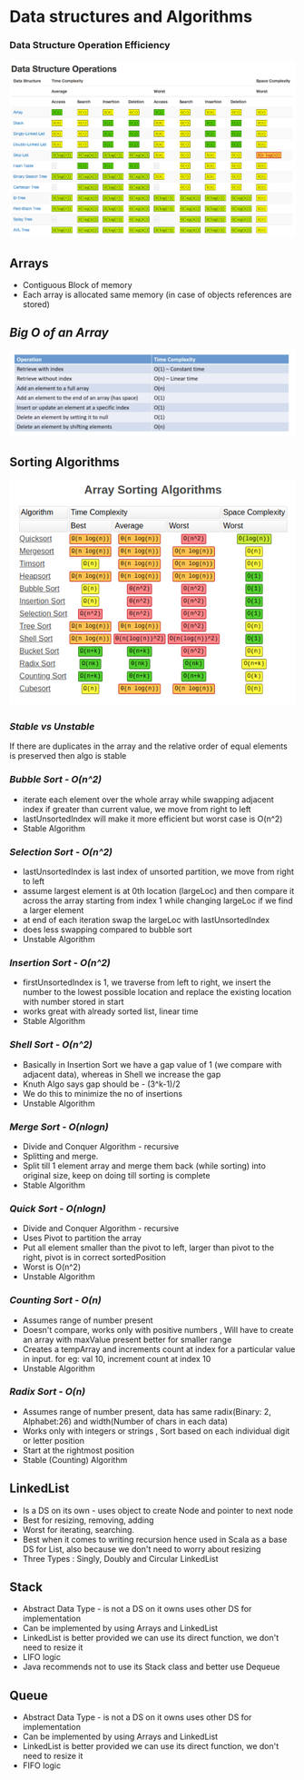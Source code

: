 # Data structures and Algorithms

### Data Structure Operation Efficiency 

![](src/main/resources/DS_Efficiency.png)

## Arrays
- Contiguous Block of memory
- Each array is allocated same memory (in case of objects references are stored)

## _Big O of an Array_

![](src/main/resources/ArrayBigO.png)

## Sorting Algorithms

![](src/main/resources/SortingAlgorithmComplexity.png)

### _Stable vs Unstable_

If there are duplicates in the array and the relative order of equal elements is preserved then algo is stable

### _Bubble Sort - O(n^2)_
- iterate each element over the whole array while swapping adjacent index if greater than current value, we move from right to left
- lastUnsortedIndex will make it more efficient but worst case is O(n^2)
- Stable Algorithm

### _Selection Sort - O(n^2)_
- lastUnsortedIndex is last index of unsorted partition, we move from right to left
- assume largest element is at 0th location (largeLoc) and then compare it across the array starting from index 1 while changing largeLoc if we find a larger element
- at end of each iteration swap the largeLoc with lastUnsortedIndex
- does less swapping compared to bubble sort
- Unstable Algorithm

### _Insertion Sort - O(n^2)_
- firstUnsortedIndex is 1, we traverse from left to right, we insert the number to the lowest possible location and replace the existing location with number stored in start
- works great with already sorted list, linear time
- Stable Algorithm

### _Shell Sort - O(n^2)_
- Basically in Insertion Sort we have a gap value of 1 (we compare with adjacent data), whereas in Shell we increase the gap
- Knuth Algo says gap should be - (3^k-1)/2
- We do this to minimize the no of insertions
- Unstable Algorithm

### _Merge Sort - O(nlogn)_
- Divide and Conquer Algorithm - recursive
- Splitting and merge.
- Split till 1 element array and merge them back (while sorting) into original size, keep on doing till sorting is complete
- Stable Algorithm

### _Quick Sort - O(nlogn)_
- Divide and Conquer Algorithm - recursive
- Uses Pivot to partition the array
- Put all element smaller than the pivot to left, larger than pivot to the right, pivot is in correct sortedPosition
- Worst is O(n^2)
- Unstable Algorithm

### _Counting Sort - O(n)_
- Assumes range of number present
- Doesn't compare, works only with positive numbers , Will have to create an array with maxValue present better for smaller range
- Creates a tempArray and increments count at index for a particular value in input. for eg: val 10, increment count at index 10
- Unstable Algorithm

### _Radix Sort - O(n)_
- Assumes range of number present, data has same radix(Binary: 2, Alphabet:26) and width(Number of chars in each data)
- Works only with integers or strings , Sort based on each individual digit or letter position
- Start at the rightmost position 
- Stable (Counting) Algorithm


## LinkedList

- Is a DS on its own - uses object to create Node and pointer to next node
- Best for resizing, removing, adding
- Worst for iterating, searching.
- Best when it comes to writing recursion hence used in Scala as a base DS for List, also because we don't need to worry about resizing
- Three Types : Singly, Doubly and Circular LinkedList


## Stack
- Abstract Data Type - is not a DS on it owns uses other DS for implementation
- Can be implemented by using Arrays and LinkedList
- LinkedList is better provided we can use its direct function, we don't need to resize it
- LIFO logic
- Java recommends not to use its Stack class and better use Dequeue

## Queue
- Abstract Data Type - is not a DS on it owns uses other DS for implementation
- Can be implemented by using Arrays and LinkedList
- LinkedList is better provided we can use its direct function, we don't need to resize it
- FIFO logic